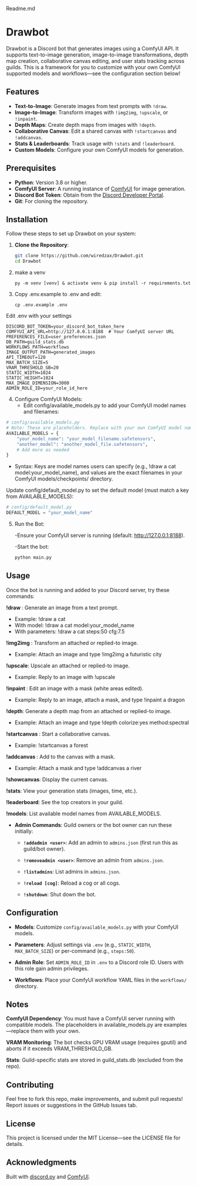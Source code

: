 Readme.md
# Drawbot

Drawbot is a Discord bot that generates images using a ComfyUI API. It supports text-to-image generation, image-to-image transformations, depth map creation, collaborative canvas editing, and user stats tracking across guilds. This is a framework for you to customize with your own ComfyUI supported models and workflows—see the configuration section below!

## Features
- **Text-to-Image**: Generate images from text prompts with `!draw`.
- **Image-to-Image**: Transform images with `!img2img`, `!upscale`, or `!inpaint`.
- **Depth Maps**: Create depth maps from images with `!depth`.
- **Collaborative Canvas**: Edit a shared canvas with `!startcanvas` and `!addcanvas`.
- **Stats & Leaderboards**: Track usage with `!stats` and `!leaderboard`.
- **Custom Models**: Configure your own ComfyUI models for generation.

## Prerequisites
- **Python**: Version 3.8 or higher.
- **ComfyUI Server**: A running instance of [ComfyUI](https://github.com/comfyanonymous/ComfyUI) for image generation.
- **Discord Bot Token**: Obtain from the [Discord Developer Portal](https://discord.com/developers/applications).
- **Git**: For cloning the repository.

## Installation
Follow these steps to set up Drawbot on your system:

1. **Clone the Repository**:
   ```bash
   git clone https://github.com/wiredzax/Drawbot.git
   cd Drawbot

2. make a venv
   ```
   py -m venv [venv] & activate venv & pip install -r requirements.txt

3. Copy .env.example to .env and edit:

   ```
   cp .env.example .env

Edit .env with your settings
   ```
DISCORD_BOT_TOKEN=your_discord_bot_token_here
COMFYUI_API_URL=http://127.0.0.1:8188  # Your ComfyUI server URL
PREFERENCES_FILE=user_preferences.json
DB_PATH=guild_stats.db
WORKFLOWS_PATH=workflows
IMAGE_OUTPUT_PATH=generated_images
API_TIMEOUT=120
MAX_BATCH_SIZE=5
VRAM_THRESHOLD_GB=20
STATIC_WIDTH=1024
STATIC_HEIGHT=1024
MAX_IMAGE_DIMENSION=3000
ADMIN_ROLE_ID=your_role_id_here
```

4. Configure ComfyUI Models:
   - Edit config/available_models.py to add your ComfyUI model names and filenames:
```python
# config/available_models.py
# Note: These are placeholders. Replace with your own ComfyUI model names and filenames.
AVAILABLE_MODELS = {
    "your_model_name": "your_model_filename.safetensors",
    "another_model": "another_model_file.safetensors",
    # Add more as needed
}
```
   - Syntax: 
   Keys are model names users can specify (e.g., !draw a cat model:your_model_name), and values are the exact filenames in your ComfyUI models/checkpoints/ directory.

Update config/default_model.py to set the default model (must match a key from AVAILABLE_MODELS):

```python
# config/default_model.py
DEFAULT_MODEL = "your_model_name"
```
5. Run the Bot:

   -Ensure your ComfyUI server is running (default: http://127.0.0.1:8188).

   -Start the bot:

   ```bash
   python main.py

## Usage
Once the bot is running and added to your Discord server, try these commands:

**!draw <prompt>**: Generate an image from a text prompt.  
- Example: !draw a cat  
- With model: !draw a cat model:your_model_name
- With parameters: !draw a cat steps:50 cfg:7.5

**!img2img <prompt>**: Transform an attached or replied-to image.  
- Example: Attach an image and type !img2img a futuristic city  

**!upscale**: Upscale an attached or replied-to image.  
 - Example: Reply to an image with !upscale  

**!inpaint <prompt>**: Edit an image with a mask (white areas edited).  
 - Example: Reply to an image, attach a mask, and type !inpaint a dragon  

**!depth**: Generate a depth map from an attached or replied-to image.  
 - Example: Attach an image and type !depth colorize:yes method:spectral  

**!startcanvas <prompt>**: Start a collaborative canvas.  
 - Example: !startcanvas a forest  

**!addcanvas <prompt>**: Add to the canvas with a mask.  
 - Example: Attach a mask and type !addcanvas a river  

**!showcanvas**: Display the current canvas.  

**!stats**: View your generation stats (images, time, etc.).  

**!leaderboard**: See the top creators in your guild.  

**!models**: List available model names from AVAILABLE_MODELS.  

- **Admin Commands**: Guild owners or the bot owner can run these initially:

  - **`!addadmin <user>`**: Add an admin to `admins.json` (first run this as guild/bot owner).

  - **`!removeadmin <user>`**: Remove an admin from `admins.json`.

  - **`!listadmins`**: List admins in `admins.json`.

  - **`!reload [cog]`**: Reload a cog or all cogs.

  - **`!shutdown`**: Shut down the bot.

## Configuration

- **Models**: Customize `config/available_models.py` with your ComfyUI models.

- **Parameters**: Adjust settings via `.env` (e.g., `STATIC_WIDTH`, `MAX_BATCH_SIZE`) or per-command (e.g., `steps:50`).

- **Admin Role**: Set `ADMIN_ROLE_ID` in `.env` to a Discord role ID. Users with this role gain admin privileges.

- **Workflows**: Place your ComfyUI workflow YAML files in the `workflows/` directory.

## Notes
**ComfyUI Dependency**: You must have a ComfyUI server running with compatible models. The placeholders in available_models.py are examples—replace them with your own.

**VRAM Monitoring**: The bot checks GPU VRAM usage (requires gputil) and aborts if it exceeds VRAM_THRESHOLD_GB.

**Stats**: Guild-specific stats are stored in guild_stats.db (excluded from the repo).

## Contributing

Feel free to fork this repo, make improvements, and submit pull requests! Report issues or suggestions in the GitHub Issues tab.

## License

This project is licensed under the MIT License—see the LICENSE file for details.

## Acknowledgments

Built with [discord.py](https://github.com/Rapptz/discord.py) and [ComfyUI](https://github.com/comfyanonymous/ComfyUI).